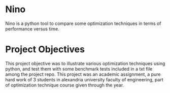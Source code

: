 # Nino
Nino is a python tool to compare some optimization techniques in terms of performance versus time.

# Project Objectives
This project objective was to illustrate various optimization techniques using python, and test them with some benchmark tests included in a txt file among the project repo. This project was an academic assignment, a pure hard work of 3 students in alexandria university faculty of engineering, part of optimization technique course given through the year.

